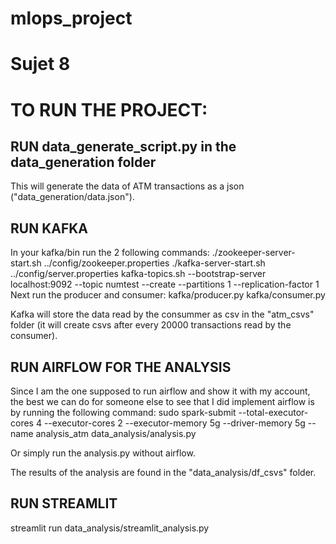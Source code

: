 # mlops_project
# Sujet 8

# TO RUN THE PROJECT:

## RUN data_generate_script.py in the data_generation folder
This will generate the data of ATM transactions as a json ("data_generation/data.json").

## RUN KAFKA
In your kafka/bin run the 2 following commands:
  ./zookeeper-server-start.sh ../config/zookeeper.properties
  ./kafka-server-start.sh ../config/server.properties
  kafka-topics.sh --bootstrap-server localhost:9092 --topic numtest --create --partitions 1 --replication-factor 1
Next run the producer and consumer:
  kafka/producer.py
  kafka/consumer.py

Kafka will store the data read by the consummer as csv in the "atm_csvs" folder (it will create csvs after every 20000 transactions read by the consumer).
  
## RUN AIRFLOW FOR THE ANALYSIS
Since I am the one supposed to run airflow and show it with my account, the best we can do for someone else to see that I did implement airflow is by running the following command:
  sudo spark-submit --total-executor-cores 4 --executor-cores 2 --executor-memory 5g --driver-memory 5g --name analysis_atm data_analysis/analysis.py

Or simply run the analysis.py without airflow.

The results of the analysis are found in the "data_analysis/df_csvs" folder.

## RUN STREAMLIT
streamlit run data_analysis/streamlit_analysis.py
